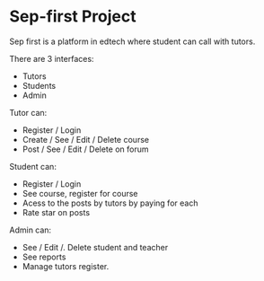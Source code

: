 # Sep-first Project

Sep first is a platform in edtech where student can call with tutors.

There are 3 interfaces:

- Tutors
- Students
- Admin

Tutor can:

- Register / Login
- Create / See / Edit / Delete course
- Post / See / Edit / Delete on forum

Student can:

- Register / Login
- See course, register for course
- Acess to the posts by tutors by paying for each
- Rate star on posts

Admin can:

- See / Edit /. Delete student and teacher
- See reports
- Manage tutors register.